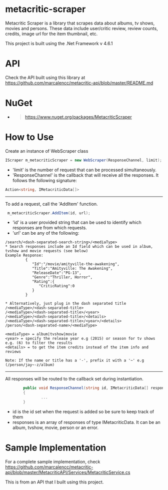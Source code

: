 # metacritic-scraper
Metacritic Scraper is a library that scrapes data about albums, tv shows, movies and persons. These data include user/critic review, review counts, credits, image url for the item thumbnail, etc.

This project is built using the .Net Framework v 4.6.1

# API
Check the API built using this library at https://github.com/marcalencc/metacritic-api/blob/master/README.md

# NuGet
* > https://www.nuget.org/packages/MetacriticScraper

# How to Use
Create an instance of WebScraper class

```c#
IScraper m_metacriticScraper = new WebScraper(ResponseChannel, limit);
```

* 'limit' is the number of request that can be processed simultaneously.
* 'ResponseChannel' is the callback that will receive all the responses. It follows the following signature:

```c#
Action<string, IMetacriticData[]>
```

-----------------
To add a request, call the 'AddItem' function.

```c#
 m_metacriticScraper.AddItem(id, url);
```

* 'id' is a user provided string that can be used to identify which responses are from which requests.
* 'url' can be any of the following:

```
/search/<dash-separated-search-string>/<mediaType>
* Search responses include an Id field which can be used in album, tvshow and movie requests (see below)
Example Response: 
         {  
            "Id":"/movie/amityville-the-awakening",
            "Title":"Amityville: The Awakening",
            "ReleaseDate":"PG-13",
            "Genre":"Thriller, Horror",
            "Rating":{  
               "CriticRating":0
            }
         }

* Alternatively, just plug in the dash separated title
/<mediaType>/<dash-separated-title>
/<mediaType>/<dash-separated-title>/<year>
/<mediaType>/<dash-separated-title>/<details>
/<mediaType>/<dash-separated-title>/<year>/<details>
/person/<dash-separated-name>/<mediaType>

<mediaType> = album|tvshow|movie
<year> = specify the release year e.g (2015) or season for tv shows e.g. (6) to filter the results
<details> = to get the item credits instead of the item info and reviews

Note: If the name or title has a '-', prefix it with a '~' e.g (/person/jay~-z/album)
```

-----------------
All responses will be routed to the callback set during instantiation.

```c#
        public void ResponseChannel(string id, IMetacriticData[] responses)
        {
                ...
        }
```

* id is the id set when the request is added so be sure to keep track of them
* responses is an array of responses of type IMetacriticData. It can be an album, tvshow, movie, person or an error.

# Sample Implementation
For a complete sample implementation, check <br/> https://github.com/marcalencc/metacritic-api/blob/master/MetacriticAPI/Services/MetacriticService.cs <br/>

This is from an API that I built using this project.
